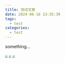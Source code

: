 ```yaml
---
title: 测试文章
date: 2024-06-16 13:35:39
tags:
  - test
categories:
  - test
---
```


something...

<img src="7840.JPG" style="zoom:50%;"/>

<img src="3.jpg" style="zoom:50%;"/>

<img src="5.jpg" style="zoom:50%;"/>
